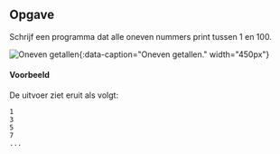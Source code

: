 ## Opgave
Schrijf een programma dat alle oneven nummers print tussen 1 en 100.

![Oneven getallen](media/julia-taubitz.jpg "Foto door Julia Taubitz op Unsplash"){:data-caption="Oneven getallen." width="450px"}

#### Voorbeeld
De uitvoer ziet eruit als volgt:
```
1
3
5
7
...
```